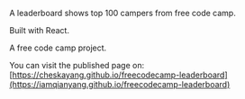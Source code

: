 A leaderboard shows top 100 campers from free code camp.

Built with React.

A free code camp project.

You can visit the published page on: [https://cheskayang.github.io/freecodecamp-leaderboard](https://iamqianyang.github.io/freecodecamp-leaderboard)
